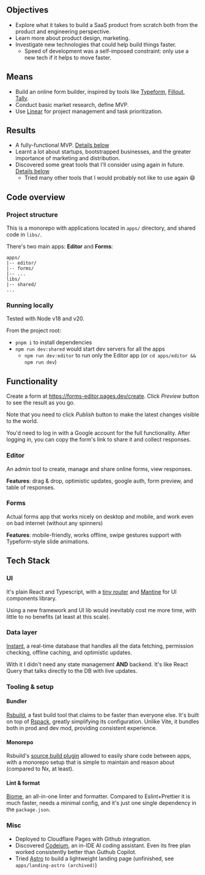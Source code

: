 ## Objectives
- Explore what it takes to build a SaaS product from scratch both from the product and engineering perspective.
- Learn more about product design, marketing.
- Investigate new technologies that could help build things faster.
  - Speed of development was a self-imposed constraint: only use a new tech if it helps to move faster.

## Means
- Build an online form builder, inspired by tools like [Typeform](https://www.typeform.com/), [Fillout](https://www.fillout.com), [Tally](https://tally.so).
- Conduct basic market research, define MVP.
- Use [Linear](https://linear.app/) for project management and task prioritization.

## Results
- A fully-functional MVP. [Details below](#functionality)
- Learnt a lot about startups, bootstrapped businesses, and the greater importance of marketing and distribution.
- Discovered some great tools that I'll consider using again in future. [Details below](#tech-stack)
  - Tried many other tools that I would probably not like to use again 😄

## Code overview
### Project structure
This is a monorepo with applications located in `apps/` directory, and shared code in `libs/`.

There's two main apps: **Editor** and **Forms**:

```
apps/
|-- editor/
|-- forms/
|-- ...
libs/
|-- shared/
...
```

### Running locally
Tested with Node v18 and v20.

From the project root:
- `pnpm i` to install dependencies
- `npm run dev:shared` would start dev servers for all the apps
  - `npm run dev:editor` to run only the Editor app (or `cd apps/editor && npm run dev`)

## Functionality
Create a form at https://forms-editor.pages.dev/create. Click _Preview_ button to see the result as you go.

Note that you need to click _Publish_ button to make the latest changes visible to the world.

You'd need to log in with a Google account for the full functionality. After logging in, you can copy the form's link to share it and collect responses.

### Editor
An admin tool to create, manage and share online forms, view responses.

**Features**: drag & drop, optimistic updates, google auth, form preview, and table of responses.

### Forms
Actual forms app that works nicely on desktop and mobile, and work even on bad internet (without any spinners)

**Features**: mobile-friendly, works offline, swipe gestures support with Typeform-style slide animations.


## Tech Stack

### UI
It's plain React and Typescript, with a [tiny router](https://github.com/molefrog/wouter) and [Mantine](https://github.com/mantinedev/mantine) for UI components library.

Using a new framework and UI lib would inevitably cost me more time, with little to no benefits (at least at this scale).

### Data layer
[Instant](https://github.com/instantdb/instant), a real-time database that handles all the data fetching, permission checking, offline caching, and optimistic updates.

With it I didn't need any state management **AND** backend. It's like React Query that talks directly to the DB with live updates.


### Tooling & setup

#### Bundler
[Rsbuild](https://github.com/web-infra-dev/rsbuild), a fast build tool that claims to be faster than everyone else. It's built on top of [Rspack](https://github.com/web-infra-dev/rspack), greatly simplifying its configuration. Unlike Vite, it bundles both in prod and dev mod, providing consistent experience.

#### Monorepo
Rsbuild's [source build plugin](https://github.com/rspack-contrib/rsbuild-plugin-source-build) allowed to easily share code between apps, with a monorepo setup that is simple to maintain and reason about (compared to Nx, at least).

#### Lint & format
[Biome](https://github.com/biomejs/biome), an all-in-one linter and formatter. Compared to Eslint+Prettier it is much faster, needs a minimal config, and it's just one single dependency in the `package.json`.

### Misc
- Deployed to Cloudflare Pages with Github integration.
- Discovered [Codeium](https://codeium.com), an in-IDE AI coding assistant. Even its free plan worked consistently better than Guthub Copilot.
- Tried [Astro](https://astro.build/) to build a lightweight landing page (unfinished, see `apps/landing-astro (archived)`)
